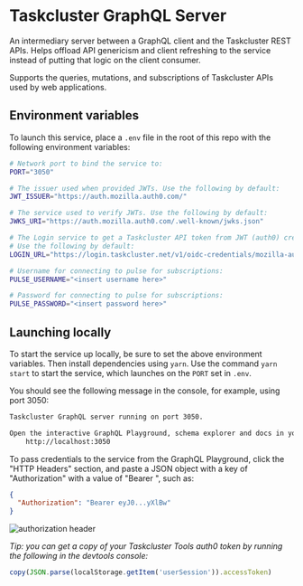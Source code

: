 # Taskcluster GraphQL Server

An intermediary server between a GraphQL client and the Taskcluster REST APIs.
Helps offload API genericism and client refreshing to the service instead of
putting that logic on the client consumer.

Supports the queries, mutations, and subscriptions of Taskcluster APIs used
by web applications.

## Environment variables

To launch this service, place a `.env` file in the root of this
repo with the following environment variables:

```sh
# Network port to bind the service to:
PORT="3050"

# The issuer used when provided JWTs. Use the following by default:
JWT_ISSUER="https://auth.mozilla.auth0.com/"

# The service used to verify JWTs. Use the following by default:
JWKS_URI="https://auth.mozilla.auth0.com/.well-known/jwks.json"

# The Login service to get a Taskcluster API token from JWT (auth0) credentials.
# Use the following by default:
LOGIN_URL="https://login.taskcluster.net/v1/oidc-credentials/mozilla-auth0"

# Username for connecting to pulse for subscriptions:
PULSE_USERNAME="<insert username here>"

# Password for connecting to pulse for subscriptions:
PULSE_PASSWORD="<insert password here>"
```

## Launching locally

To start the service up locally, be sure to set the above environment variables.
Then install dependencies using `yarn`. Use the command `yarn start` to start the
service, which launches on the `PORT` set in `.env`.

You should see the following message in the console, for example, using port 3050:

```bash
Taskcluster GraphQL server running on port 3050.

Open the interactive GraphQL Playground, schema explorer and docs in your browser at:
    http://localhost:3050
```

To pass credentials to the service from the GraphQL Playground, click the "HTTP Headers"
section, and paste a JSON object with a key of "Authorization" with a value of
"Bearer <auth0 access token>", such as:

```json
{
  "Authorization": "Bearer eyJ0...yXlBw"
}
```

![authorization header](https://cldup.com/XDpBc-qY5Q.png)

_Tip: you can get a copy of your Taskcluster Tools auth0 token by running the following
in the devtools console:_

```js
copy(JSON.parse(localStorage.getItem('userSession')).accessToken)
```
